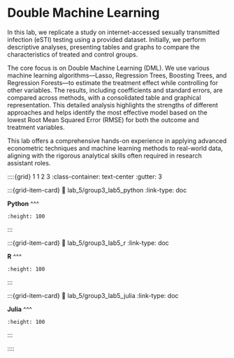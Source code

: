 # Double Machine Learning

In this lab, we replicate a study on internet-accessed sexually transmitted infection (eSTI) testing using a provided dataset. Initially, we perform descriptive analyses, presenting tables and graphs to compare the characteristics of treated and control groups.

The core focus is on Double Machine Learning (DML). We use various machine learning algorithms—Lasso, Regression Trees, Boosting Trees, and Regression Forests—to estimate the treatment effect while controlling for other variables. The results, including coefficients and standard errors, are compared across methods, with a consolidated table and graphical representation. This detailed analysis highlights the strengths of different approaches and helps identify the most effective model based on the lowest Root Mean Squared Error (RMSE) for both the outcome and treatment variables.

This lab offers a comprehensive hands-on experience in applying advanced econometric techniques and machine learning methods to real-world data, aligning with the rigorous analytical skills often required in research assistant roles.


::::{grid} 1 1 2 3
:class-container: text-center
:gutter: 3

:::{grid-item-card}
:link: lab_5/group3_lab5_python
:link-type: doc

**Python**
^^^

```{image} ../images/python.png
:height: 100
```
:::

:::{grid-item-card}
:link: lab_5/group3_lab5_r
:link-type: doc

**R**
^^^

```{image} ../images/R.png
:height: 100
```
:::

:::{grid-item-card}
:link: lab_5/group3_lab5_julia
:link-type: doc

**Julia**
^^^

```{image} ../images/julia.png
:height: 100
```

:::

::::
